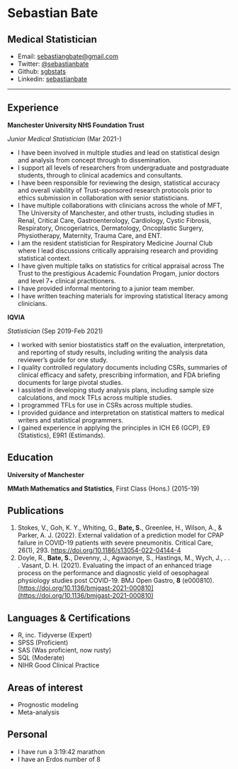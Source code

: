 # Sebastian Bate
## Medical Statistician
* Email: [sebastiangbate@gmail.com](mailto:sebastiangbate@gmail.com)
* Twitter: [\@sebastianbate](https://twitter.com/SebastianBate)
* Github: [sgbstats](https://github.com/sgbstats)
* Linkedin: [sebastianbate](https://www.linkedin.com/in/sebastianbate/)

---

## Experience

**Manchester University NHS Foundation Trust**

*Junior Medical Statistician* (Mar 2021-) 

* I have been involved in multiple studies and lead on statistical design and analysis from concept through to dissemination.
* I support all levels of researchers from undergraduate and postgraduate students, through to clinical academics and consultants.
* I have been responsible for reviewing the design, statistical accuracy and overall viability of Trust-sponsored research protocols prior to ethics submission in collaboration with senior statisticians.
* I have multiple collaborations with clinicians across the whole of MFT, The University of Manchester, and other trusts, including studies in Renal, Critical Care, Gastroenterology, Cardiology, Cystic Fibrosis, Respiratory, Oncogeriatrics, Dermatology, Oncoplastic Surgery, Physiotherapy, Maternity, Trauma Care, and ENT.
* I am the resident statistician for Respiratory Medicine Journal Club where I lead discussions critically appraising research and providing statistical context.
* I have given multiple talks on statistics for critical appraisal across The Trust to the prestigious Academic Foundation Progam, junior doctors and level 7+ clinical practitioners.
* I have provided informal mentoring to a junior team member.
* I have written teaching materials for improving statistical literacy among clinicians.

**IQVIA**

*Statistician* (Sep 2019-Feb 2021)

* I worked with senior biostatistics staff on the evaluation, interpretation, and reporting of study results, including writing the analysis data reviewer’s guide for one study.
* I quality controlled regulatory documents including CSRs, summaries of clinical efficacy and safety, prescribing information, and FDA briefing documents for large pivotal studies.
* I assisted in developing study analysis plans, including sample size calculations, and mock TFLs across multiple studies.
* I programmed TFLs for use in CSRs across multiple studies.
* I provided guidance and interpretation on statistical matters to medical writers and statistical programmers.
* I gained experience in applying the principles in ICH E6 (GCP), E9 (Statistics), E9R1 (Estimands).

## Education

**University of Manchester**

**MMath Mathematics and Statistics**, First Class (Hons.) (2015-19)

## Publications
1. Stokes, V., Goh, K. Y., Whiting, G., **Bate, S.**, Greenlee, H., Wilson, A., & Parker, A. J. (2022). External validation of a prediction model for CPAP failure in COVID-19 patients with severe pneumonitis. Critical Care, 26(1), 293. https://doi.org/10.1186/s13054-022-04144-4 
2. Doyle, R., **Bate, S.**, Devenny, J., Agwaonye, S., Hastings, M., Wych, J., . . . Vasant, D. H. (2021). Evaluating the impact of an enhanced triage process on the performance and diagnostic yield of oesophageal physiology studies post COVID-19. BMJ Open Gastro, **8** (e000810). [https://doi.org/10.1136/bmjgast-2021-000810](https://doi.org/10.1136/bmjgast-2021-000810) 


## Languages & Certifications

* R, inc. Tidyverse (Expert)
* SPSS (Proficient)
* SAS (Was proficient, now rusty)
* SQL (Moderate)
* NIHR Good Clinical Practice

## Areas of interest
* Prognostic modeling
* Meta-analysis

## Personal

* I have run a 3:19:42 marathon
* I have an Erdos number of 8


